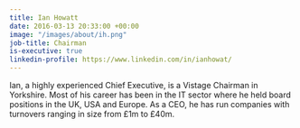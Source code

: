 ```yaml
---
title: Ian Howatt
date: 2016-03-13 20:33:00 +00:00
image: "/images/about/ih.png"
job-title: Chairman
is-executive: true
linkedin-profile: https://www.linkedin.com/in/ianhowat/
---
```


Ian, a highly experienced Chief Executive, is a Vistage Chairman in Yorkshire. Most of his career has been in the IT sector where he held board positions in the UK, USA and Europe. As a CEO, he has run companies with turnovers ranging in size from £1m to £40m.
